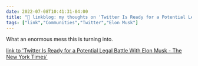 ```yaml
---
date: 2022-07-08T10:41:31-04:00
title: "🔗 linkblog: my thoughts on 'Twitter Is Ready for a Potential Legal Battle With Elon Musk - The New York Times'"
tags: ["link","Communities","Twitter","Elon Musk"]
---
```

What an enormous mess this is turning into.
 

[link to 'Twitter Is Ready for a Potential Legal Battle With Elon Musk - The New York Times'](https://www.nytimes.com/2022/07/08/business/musk-twitter-deal.html)
